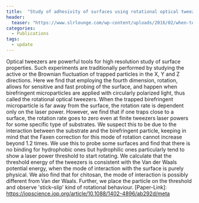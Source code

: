```yaml
---
title:  "Study of adhesivity of surfaces using rotational optical tweezers"
header:
  teaser: "https://www.slrlounge.com/wp-content/uploads/2016/02/when-to-shoot-hdr.jpg"
categories: 
  - Publications
tags:
  - update
---
```


Optical tweezers are powerful tools for high resolution study of surface properties. Such experiments are traditionally performed by studying the active or the Brownian fluctuation of trapped particles in the X, Y and Z directions. Here we find that employing the fourth dimension, rotation, allows for sensitive and fast probing of the surface, and happen when birefringent microparticles are applied with circularly polarized light, thus called the rotational optical tweezers. When the trapped birefringent microparticle is far away from the surface, the rotation rate is dependent only on the laser power. However, we find that if one traps close to a surface, the rotation rate goes to zero even at finite tweezers laser powers for some specific type of substrates. We suspect this to be due to the interaction between the substrate and the birefringent particle, keeping in mind that the Faxen correction for this mode of rotation cannot increase beyond 1.2 times. We use this to probe some surfaces and find that there is no binding for hydrophobic ones but hydrophilic ones particularly tend to show a laser power threshold to start rotating. We calculate that the threshold energy of the tweezers is consistent with the Van der Waals potential energy, when the mode of interaction with the surface is purely physical. We also find that for chitosan, the mode of interaction is possibly different from Van der Waals. Further, we place the particle on the threshold and observe 'stick–slip' kind of rotational behaviour.
[Paper-Link]: https://iopscience.iop.org/article/10.1088/1402-4896/ab292d/meta
